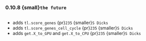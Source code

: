 ### 0.10.8 {small}`the future`

```{rubric} Features
```
* adds `tl.score_genes` {pr}`235` {smaller}`S Dicks`
* adds `tl.score_genes_cell_cycle` {pr}`235` {smaller}`S Dicks`
* adds `get.X_to_GPU` and `get.X_to_CPU` {pr}`235` {smaller}`S Dicks`


```{rubric} Performance
```

```{rubric} Bug fixes
```

```{rubric} Misc
```

